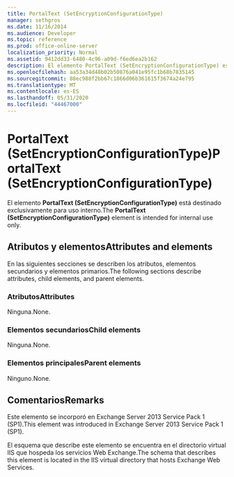 ```yaml
---
title: PortalText (SetEncryptionConfigurationType)
manager: sethgros
ms.date: 11/16/2014
ms.audience: Developer
ms.topic: reference
ms.prod: office-online-server
localization_priority: Normal
ms.assetid: 9412dd33-6480-4c96-a09d-f6ed6ea2b162
description: El elemento PortalText (SetEncryptionConfigurationType) está destinado exclusivamente para uso interno.
ms.openlocfilehash: aa53a34d48b02b50876a041e95fc1b68b7835145
ms.sourcegitcommit: 88ec988f2bb67c1866d06b361615f3674a24e795
ms.translationtype: MT
ms.contentlocale: es-ES
ms.lasthandoff: 05/31/2020
ms.locfileid: "44467000"
---
```

# <a name="portaltext-setencryptionconfigurationtype"></a><span data-ttu-id="1482e-103">PortalText (SetEncryptionConfigurationType)</span><span class="sxs-lookup"><span data-stu-id="1482e-103">PortalText (SetEncryptionConfigurationType)</span></span>

<span data-ttu-id="1482e-104">El elemento **PortalText (SetEncryptionConfigurationType)** está destinado exclusivamente para uso interno.</span><span class="sxs-lookup"><span data-stu-id="1482e-104">The **PortalText (SetEncryptionConfigurationType)** element is intended for internal use only.</span></span> 

## <a name="attributes-and-elements"></a><span data-ttu-id="1482e-105">Atributos y elementos</span><span class="sxs-lookup"><span data-stu-id="1482e-105">Attributes and elements</span></span>

<span data-ttu-id="1482e-106">En las siguientes secciones se describen los atributos, elementos secundarios y elementos primarios.</span><span class="sxs-lookup"><span data-stu-id="1482e-106">The following sections describe attributes, child elements, and parent elements.</span></span>
  
### <a name="attributes"></a><span data-ttu-id="1482e-107">Atributos</span><span class="sxs-lookup"><span data-stu-id="1482e-107">Attributes</span></span>

<span data-ttu-id="1482e-108">Ninguna.</span><span class="sxs-lookup"><span data-stu-id="1482e-108">None.</span></span>
  
### <a name="child-elements"></a><span data-ttu-id="1482e-109">Elementos secundarios</span><span class="sxs-lookup"><span data-stu-id="1482e-109">Child elements</span></span>

<span data-ttu-id="1482e-110">Ninguna.</span><span class="sxs-lookup"><span data-stu-id="1482e-110">None.</span></span>
  
### <a name="parent-elements"></a><span data-ttu-id="1482e-111">Elementos principales</span><span class="sxs-lookup"><span data-stu-id="1482e-111">Parent elements</span></span>

<span data-ttu-id="1482e-112">Ninguno.</span><span class="sxs-lookup"><span data-stu-id="1482e-112">None.</span></span>
  
## <a name="remarks"></a><span data-ttu-id="1482e-113">Comentarios</span><span class="sxs-lookup"><span data-stu-id="1482e-113">Remarks</span></span>

<span data-ttu-id="1482e-114">Este elemento se incorporó en Exchange Server 2013 Service Pack 1 (SP1).</span><span class="sxs-lookup"><span data-stu-id="1482e-114">This element was introduced in Exchange Server 2013 Service Pack 1 (SP1).</span></span>
  
<span data-ttu-id="1482e-115">El esquema que describe este elemento se encuentra en el directorio virtual IIS que hospeda los servicios Web Exchange.</span><span class="sxs-lookup"><span data-stu-id="1482e-115">The schema that describes this element is located in the IIS virtual directory that hosts Exchange Web Services.</span></span>
  

